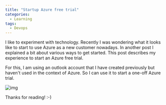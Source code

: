 ```yaml
---
title: "Startup Azure free trial"
categories:
  - Learning
tags:
  - Devops
---
```


I like to experiment with technology. Recently I was wondering what it looks like to start to use Azure as a new customer nowadays. In another post I explained a bit about various ways to get started. This post describes my experience to start an Azure free trial.

For this, I am using an outlook account that I have created previously but haven't used in the context of Azure. So I can use it to start a one-off Azure trial.



![img](../assets/images/2024-08-23-starting-azure-free-trial.png)

Thanks for reading! :-)
